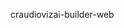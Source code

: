craudiovizai-builder-web


<!-- Preview Deployment Trigger: 2025-10-25 02:09:03 -->

<!-- Preview Deploy: 2025-10-25 02:25:04 -->
